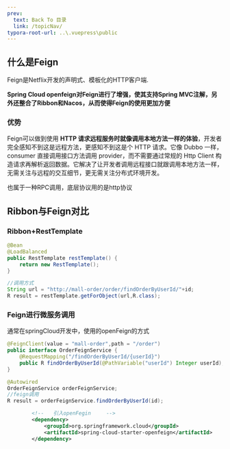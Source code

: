 ```yaml
---
prev:
  text: Back To 目录
  link: /topicNav/
typora-root-url: ..\.vuepress\public
---
```


## 什么是Feign

Feign是Netflix开发的声明式、模板化的HTTP客户端.

**Spring Cloud openfeign对Feign进行了增强，使其支持Spring MVC注解，另外还整合了Ribbon和Nacos，从而使得Feign的使用更加方便**

### 优势

Feign可以做到使用 **HTTP 请求远程服务时就像调用本地方法一样的体验**，开发者完全感知不到这是远程方法，更感知不到这是个 HTTP 请求。它像 Dubbo 一样，consumer 直接调用接口方法调用 provider，而不需要通过常规的 Http Client 构造请求再解析返回数据。它解决了让开发者调用远程接口就跟调用本地方法一样，无需关注与远程的交互细节，更无需关注分布式环境开发。

也属于一种RPC调用，底层协议用的是http协议

## Ribbon与Feign对比

### Ribbon+RestTemplate

```java
@Bean
@LoadBalanced
public RestTemplate restTemplate() {
    return new RestTemplate();
}

//调用方式
String url = "http://mall-order/order/findOrderByUserId/"+id;
R result = restTemplate.getForObject(url,R.class);
```

### **Feign进行微服务调用**

通常在springCloud开发中，使用的openFeign的方式

```java
@FeignClient(value = "mall-order",path = "/order")
public interface OrderFeignService {
    @RequestMapping("/findOrderByUserId/{userId}")
    public R findOrderByUserId(@PathVariable("userId") Integer userId);
}

@Autowired
OrderFeignService orderFeignService;
//feign调用
R result = orderFeignService.findOrderByUserId(id);
```



```xml
        <!--   引入openFegin     -->
        <dependency>
            <groupId>org.springframework.cloud</groupId>
            <artifactId>spring-cloud-starter-openfeign</artifactId>
        </dependency>
```

